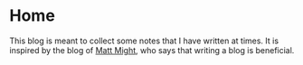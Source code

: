 # Home

This blog is meant to collect some notes that I have written at times. It is inspired by the blog of [Matt Might](http://matt.might.net/articles/), who says that writing a blog is beneficial.


